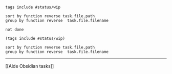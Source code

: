 
````tasks

tags include #status/wip

sort by function reverse task.file.path
group by function reverse  task.file.filename 
````

````tasks
not done

(tags include #status/wip) 

sort by function reverse task.file.path
group by function reverse  task.file.filename 
````

---
[[Aide Obsidian tasks]]